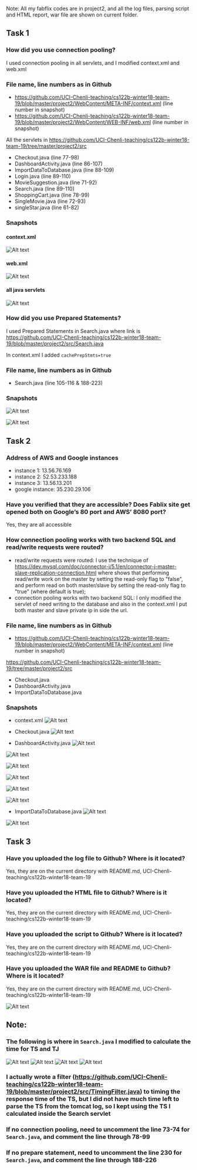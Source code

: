 Note: All my fabflix codes are in project2, and all the log files, parsing script and HTML report, war file are shown on current folder.


## Task 1

### How did you use connection pooling?
I used connection pooling in all servlets, and I modified context.xml and web.xml


### File name, line numbers as in Github
* https://github.com/UCI-Chenli-teaching/cs122b-winter18-team-19/blob/master/project2/WebContent/META-INF/context.xml (line number in snapshot)
* https://github.com/UCI-Chenli-teaching/cs122b-winter18-team-19/blob/master/project2/WebContent/WEB-INF/web.xml  (line number in snapshot)

All the servlets in https://github.com/UCI-Chenli-teaching/cs122b-winter18-team-19/tree/master/project2/src
* Checkout.java (line 77-98)
* DashboardActivity.java (line 86-107)
* ImportDataToDatabase.java (line 88-109)
* Login.java (line 89-110)
* MovieSuggestion.java (line 71-92)
* Search.java (line 89-110)
* ShoppingCart.java (line 78-99)
* SingleMovie.java (line 72-93)
* singleStar.java (line 61-82)

### Snapshots

#### context.xml
![Alt text](https://github.com/UCI-Chenli-teaching/cs122b-winter18-team-19/blob/master/context.png)

#### web.xml
![Alt text](https://github.com/UCI-Chenli-teaching/cs122b-winter18-team-19/blob/master/webXml.png)

#### all java servlets
![Alt text](https://github.com/UCI-Chenli-teaching/cs122b-winter18-team-19/blob/master/pooling.png)

### How did you use Prepared Statements?
I used Prepared Statements in Search.java where link is https://github.com/UCI-Chenli-teaching/cs122b-winter18-team-19/blob/master/project2/src/Search.java


In context.xml I added ```cachePrepStmts=true```


### File name, line numbers as in Github
* Search.java (line 105-116 & 188-223)

### Snapshots
![Alt text](https://github.com/UCI-Chenli-teaching/cs122b-winter18-team-19/blob/master/prepare1.png)


![Alt text](https://github.com/UCI-Chenli-teaching/cs122b-winter18-team-19/blob/master/prepare2.png)

## Task 2

### Address of AWS and Google instances
* instance 1: 13.56.76.169
* instance 2: 52.53.233.188
* instance 3: 13.56.13.201
* google instance: 35.230.29.106

### Have you verified that they are accessible? Does Fablix site get opened both on Google’s 80 port and AWS’ 8080 port?
Yes, they are all accessible

### How connection pooling works with two backend SQL and read/write requests were routed?
 * read/write requests were routed: I use the technique of https://dev.mysql.com/doc/connector-j/5.1/en/connector-j-master-slave-replication-connection.html where shows that performing read/write work on the master by setting the read-only flag to "false", and perform read on both master/slave by setting the read-only flag to "true" (where default is true); 
 * connection pooling works with two backend SQL: I only modified the servlet of need writing to the database and also in the context.xml I put both master and slave private ip in side the url.

### File name, line numbers as in Github
* https://github.com/UCI-Chenli-teaching/cs122b-winter18-team-19/blob/master/project2/WebContent/META-INF/context.xml (line number in snapshot)

https://github.com/UCI-Chenli-teaching/cs122b-winter18-team-19/tree/master/project2/src
* Checkout.java
* DashboardActivity.java
* ImportDataToDatabase.java
### Snapshots

* context.xml
![Alt text](https://github.com/UCI-Chenli-teaching/cs122b-winter18-team-19/blob/master/context.png)


* Checkout.java
![Alt text](https://github.com/UCI-Chenli-teaching/cs122b-winter18-team-19/blob/master/checkout.png)


* DashboardActivity.java
![Alt text](https://github.com/UCI-Chenli-teaching/cs122b-winter18-team-19/blob/master/dashboard_1.png)


![Alt text](https://github.com/UCI-Chenli-teaching/cs122b-winter18-team-19/blob/master/dashboard_2.png)


![Alt text](https://github.com/UCI-Chenli-teaching/cs122b-winter18-team-19/blob/master/dashboard_3.png)


![Alt text](https://github.com/UCI-Chenli-teaching/cs122b-winter18-team-19/blob/master/dashboard_4.png)


![Alt text](https://github.com/UCI-Chenli-teaching/cs122b-winter18-team-19/blob/master/dashboard_5.png)


![Alt text](https://github.com/UCI-Chenli-teaching/cs122b-winter18-team-19/blob/master/dashboard_6.png)



* ImportDataToDatabase.java
![Alt text](https://github.com/UCI-Chenli-teaching/cs122b-winter18-team-19/blob/master/import1.png)


![Alt text](https://github.com/UCI-Chenli-teaching/cs122b-winter18-team-19/blob/master/import2.png)


## Task 3

### Have you uploaded the log file to Github? Where is it located?
Yes, they are on the current directory with README.md, UCI-Chenli-teaching/cs122b-winter18-team-19

### Have you uploaded the HTML file to Github? Where is it located?
Yes, they are on the current directory with README.md, UCI-Chenli-teaching/cs122b-winter18-team-19

### Have you uploaded the script  to Github? Where is it located?
Yes, they are on the current directory with README.md, UCI-Chenli-teaching/cs122b-winter18-team-19

### Have you uploaded the WAR file and README  to Github? Where is it located?
Yes, they are on the current directory with README.md, UCI-Chenli-teaching/cs122b-winter18-team-19


![Alt text](https://github.com/UCI-Chenli-teaching/cs122b-winter18-team-19/blob/master/logFiles.png)


## Note:
### The following is where in ```Search.java``` I modified to calculate the time for TS and TJ
![Alt text](https://github.com/UCI-Chenli-teaching/cs122b-winter18-team-19/blob/master/time1.png)
![Alt text](https://github.com/UCI-Chenli-teaching/cs122b-winter18-team-19/blob/master/time2.png)
![Alt text](https://github.com/UCI-Chenli-teaching/cs122b-winter18-team-19/blob/master/time3.png)
![Alt text](https://github.com/UCI-Chenli-teaching/cs122b-winter18-team-19/blob/master/time4.png)

### I actually wrote a filter (https://github.com/UCI-Chenli-teaching/cs122b-winter18-team-19/blob/master/project2/src/TimingFilter.java) to timing the response time of the TS, but I did not have much time left to parse the TS from the tomcat log, so I kept using the TS I calculated inside the Search servlet

### If no connection pooling, need to uncomment the line 73-74 for ```Search.java```, and comment the line through 78-99
### If no prepare statement, need to uncomment the line 230 for ```Search.java```, and comment the line through 188-226
